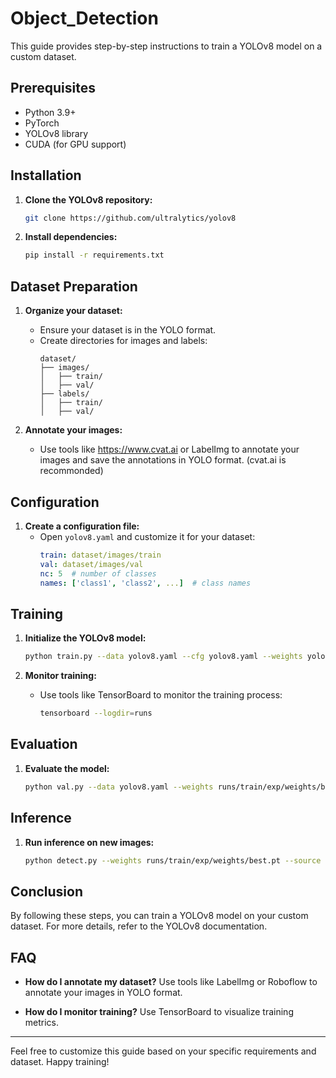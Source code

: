 # Object_Detection

This guide provides step-by-step instructions to train a YOLOv8 model on a custom dataset.

## Prerequisites

- Python 3.9+
- PyTorch
- YOLOv8 library
- CUDA (for GPU support)

## Installation

1. **Clone the YOLOv8 repository:**
    ```bash
    git clone https://github.com/ultralytics/yolov8
    ```

2. **Install dependencies:**
    ```bash
    pip install -r requirements.txt
    ```

## Dataset Preparation

1. **Organize your dataset:**
    - Ensure your dataset is in the YOLO format.
    - Create directories for images and labels:
        ```plaintext
        dataset/
        ├── images/
        │   ├── train/
        │   ├── val/
        ├── labels/
        │   ├── train/
        │   ├── val/
        ```

2. **Annotate your images:**
    - Use tools like https://www.cvat.ai or LabelImg to annotate your images and save the annotations in YOLO format. (cvat.ai is recommonded)

## Configuration

1. **Create a configuration file:**
    - Open `yolov8.yaml` and customize it for your dataset:
        ```yaml
        train: dataset/images/train
        val: dataset/images/val
        nc: 5  # number of classes
        names: ['class1', 'class2', ...]  # class names
        ```

## Training

1. **Initialize the YOLOv8 model:**
    ```bash
    python train.py --data yolov8.yaml --cfg yolov8.yaml --weights yolov8.pt --epochs 100
    ```

2. **Monitor training:**
    - Use tools like TensorBoard to monitor the training process:
        ```bash
        tensorboard --logdir=runs
        ```

## Evaluation

1. **Evaluate the model:**
    ```bash
    python val.py --data yolov8.yaml --weights runs/train/exp/weights/best.pt
    ```

## Inference

1. **Run inference on new images:**
    ```bash
    python detect.py --weights runs/train/exp/weights/best.pt --source path/to/your/images
    ```

## Conclusion

By following these steps, you can train a YOLOv8 model on your custom dataset. For more details, refer to the YOLOv8 documentation.

## FAQ

- **How do I annotate my dataset?**
  Use tools like LabelImg or Roboflow to annotate your images in YOLO format.

- **How do I monitor training?**
  Use TensorBoard to visualize training metrics.

---

Feel free to customize this guide based on your specific requirements and dataset. Happy training!
